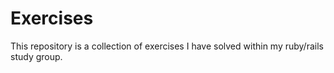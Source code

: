 # Exercises

This repository is a collection of exercises I have solved within my ruby/rails study group.
